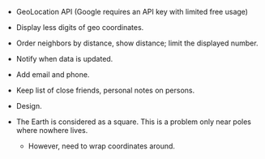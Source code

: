 - GeoLocation API (Google requires an API key with limited free usage)

- Display less digits of geo coordinates.

- Order neighbors by distance, show distance; limit the displayed number.

- Notify when data is updated.

- Add email and phone.

- Keep list of close friends, personal notes on persons.

- Design.

- The Earth is considered as a square. This is a problem only near poles where nowhere lives.
  - However, need to wrap coordinates around.
